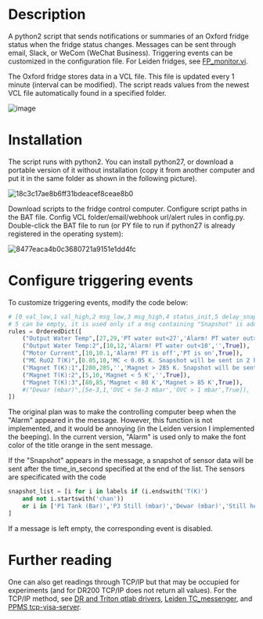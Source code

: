 # Description

A python2 script that sends notifications or summaries of an Oxford fridge status when the fridge status changes. Messages can be sent through email, Slack, or WeCom (WeChat Business). Triggering events can be customized in the configuration file. For Leiden fridges, see [FP_monitor.vi](https://github.com/cover-me/repository/tree/master/Leiden/1.0_190721_LV17).

The Oxford fridge stores data in a VCL file. This file is updated every 1 minute (interval can be modified). The script reads values from the newest VCL file automatically found in a specified folder.

![image](https://github.com/cover-me/repository/assets/22870592/f94444b9-55ef-488d-8e50-49968fa025a3)

# Installation

The script runs with python2. You can install python27, or download a portable version of it without installation (copy it from another computer and put it in the same folder as shown in the following picture).

![18c3c17ae8b6ff31bdeacef8ceae8b0](https://github.com/cover-me/repository/assets/22870592/c11b6d0c-2549-4d6f-bc00-e8c69cfc1b6a)

Download scripts to the fridge control computer. Configure script paths in the BAT file. Config VCL folder/email/webhook url/alert rules in config.py. Double-click the BAT file to run (or PY file to run if python27 is already registered in the operating system):

![8477eaca4b0c3680721a9151e1dd4fc](https://github.com/cover-me/repository/assets/22870592/f49bd760-abb5-47c4-84c6-49c4148db42c)


# Configure triggering events

To customize triggering events, modify the code below:

```python
# [0 val_low,1 val_high,2 msg_low,3 msg_high,4 status_init,5 delay_snapshot]
# 5 can be empty, it is used only if a msg containing "Snapshot" is added to the queue
rules = OrderedDict([
    ("Output Water Temp",[27,29,'PT water out<27','Alarm! PT water out>29',False]),
    ("Output Water Temp:2",[10,12,'Alarm! PT water out<10','',True]),
    ("Motor Current",[10,10.1,'Alarm! PT is off','PT is on',True]),
    ("MC RuO2 T(K)",[0.05,10,'MC < 0.05 K. Snapshot will be sent in 2 hours.','',True,3600*2]),
    ("Magnet T(K):1",[280,285,'','Magnet > 285 K. Snapshot will be sent in 2 hours.',True,3600*2]),
    ("Magnet T(K):2",[5,10,'Magnet < 5 K','',True]),
    ("Magnet T(K):3",[80,85,'Magnet < 80 K','Magnet > 85 K',True]),
    #("Dewar (mbar)",[5e-3,1,'OVC < 5e-3 mbar','OVC > 1 mbar',True]),
])
```

The original plan was to make the controlling computer beep when the "Alarm" appeared in the message. However, this function is not implemented, and it would be annoying (in the Leiden version I implemented the beeping). In the current version, "Alarm" is used only to make the font color of the title orange in the sent message.

If the "Snapshot" appears in the message, a snapshot of sensor data will be sent after the time_in_second specified at the end of the list. The sensors are specificated with the code

```python
snapshot_list = [i for i in labels if (i.endswith('T(K)')    
    and not i.startswith('chan'))
    or i in ['P1 Tank (Bar)','P3 Still (mbar)','Dewar (mbar)','Still heater (W)']
]
```

If a message is left empty, the corresponding event is disabled.

# Further reading

One can also get readings through TCP/IP but that may be occupied for experiments (and for DR200 TCP/IP does not return all values). For the TCP/IP method, see [DR and Triton qtlab drivers](https://github.com/cover-me/repository/tree/master/qt/qtlab%20new%20drivers), [Leiden TC_messenger](https://github.com/cover-me/repository/tree/master/Leiden/TC_messenger_2021_02_01), and [PPMS tcp-visa-server](https://github.com/cover-me/repository/tree/master/QD/tcp-visa-server).

